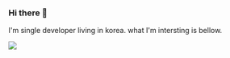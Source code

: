 ### Hi there 👋

I'm single developer living in korea.
what I'm intersting is bellow.

<img src="https://img.shields.io/badge/Python-3766AB?style=flat-square&logo=Python&logoColor=white"/>

<!--
**sinabin/sinabin** is a ✨ _special_ ✨ repository because its `README.md` (this file) appears on your GitHub profile.

Here are some ideas to get you started:

- 🔭 I’m currently working on ...
- 🌱 I’m currently learning ...
- 👯 I’m looking to collaborate on ...
- 🤔 I’m looking for help with ...
- 💬 Ask me about ...
- 📫 How to reach me: ...
- 😄 Pronouns: ...
- ⚡ Fun fact: ...
-->
